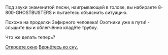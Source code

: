 ﻿Под звуки знаменитой песни, наигрывающей в голове, вы набираете 8-800-GHOSTBUSTERS и пытаетесь объяснить ситуацию.

Похоже на проделки Зефирного человека! Охотники уже в пути! - слышите вы и облегчённо кладёте трубку.

Что же делать теперь?

[Откроете окно](../window/window.md)
[Вернётесь ко сну.](../sleep/zefir.md)
